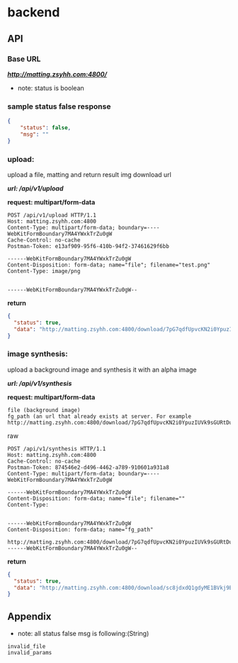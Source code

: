 # backend

## API

### Base URL

***http://matting.zsyhh.com:4800/***

* note: status is boolean

### sample status false response
```JSON
{
    "status": false,
    "msg": ""
}
```

### upload:

upload a file, matting and return result img download url

***url: /api/v1/upload***

**request: multipart/form-data**
```
POST /api/v1/upload HTTP/1.1
Host: matting.zsyhh.com:4800
Content-Type: multipart/form-data; boundary=----WebKitFormBoundary7MA4YWxkTrZu0gW
Cache-Control: no-cache
Postman-Token: e13af909-95f6-410b-94f2-37461629f6bb

------WebKitFormBoundary7MA4YWxkTrZu0gW
Content-Disposition: form-data; name="file"; filename="test.png"
Content-Type: image/png


------WebKitFormBoundary7MA4YWxkTrZu0gW--
```

**return**

```JSON
{
  "status": true, 
  "data": "http://matting.zsyhh.com:4800/download/7pG7qdfUpvcKN2i0YpuzIUVk9sGURtDu.png"
}
```

### image synthesis:

upload a background image and synthesis it with an alpha image

***url: /api/v1/synthesis***

**request: multipart/form-data**
```
file (background image)
fg_path (an url that already exists at server. For example http://matting.zsyhh.com:4800/download/7pG7qdfUpvcKN2i0YpuzIUVk9sGURtDu.png)
```
raw
```
POST /api/v1/synthesis HTTP/1.1
Host: matting.zsyhh.com:4800
Cache-Control: no-cache
Postman-Token: 874546e2-d496-4462-a789-910601a931a8
Content-Type: multipart/form-data; boundary=----WebKitFormBoundary7MA4YWxkTrZu0gW

------WebKitFormBoundary7MA4YWxkTrZu0gW
Content-Disposition: form-data; name="file"; filename=""
Content-Type: 


------WebKitFormBoundary7MA4YWxkTrZu0gW
Content-Disposition: form-data; name="fg_path"

http://matting.zsyhh.com:4800/download/7pG7qdfUpvcKN2i0YpuzIUVk9sGURtDu.png
------WebKitFormBoundary7MA4YWxkTrZu0gW--
```

**return**

```JSON
{
  "status": true, 
  "data": "http://matting.zsyhh.com:4800/download/sc8jdxdQ1gdyME1BVkj9B9HqHGo_Cih_.png"
}
```

## Appendix
* note: all status false msg is following:(String)
```
invalid_file
invalid_params
```


